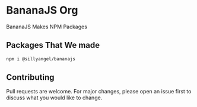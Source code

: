 # BananaJS Org
BananaJS Makes NPM Packages
## Packages That We made

```bash
npm i @sillyangel/bananajs
```



## Contributing
Pull requests are welcome. For major changes, please open an issue first to discuss what you would like to change.


